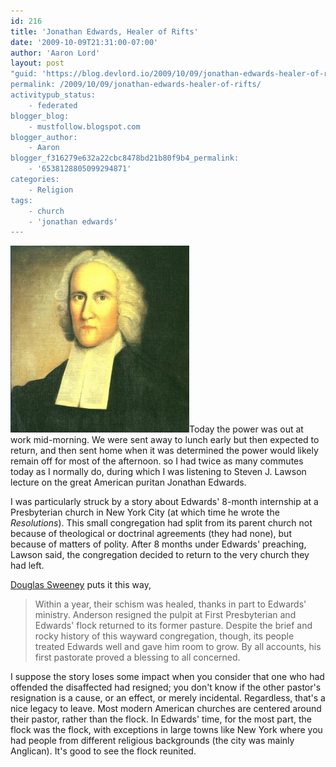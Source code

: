 ```yaml
---
id: 216
title: 'Jonathan Edwards, Healer of Rifts'
date: '2009-10-09T21:31:00-07:00'
author: 'Aaron Lord'
layout: post
"guid: 'https://blog.devlord.io/2009/10/09/jonathan-edwards-healer-of-rifts/'
permalink: /2009/10/09/jonathan-edwards-healer-of-rifts/
activitypub_status:
    - federated
blogger_blog:
    - mustfollow.blogspot.com
blogger_author:
    - Aaron
blogger_f316279e632a22cbc8478bd21b80f9b4_permalink:
    - '6538128805099294871'
categories:
    - Religion
tags:
    - church
    - 'jonathan edwards'
---
```


<p style="text-align:left;"><a href="/assets/img/2011/10/jonathan_edwards.jpg"><img class="aligncenter" style="border-style:initial;border-color:initial;border-image:initial;border-width:0;" src="/assets/img/2011/10/jonathan_edwards.jpg?w=286" alt="" width="286" height="299" border="0" /></a>Today the power was out at work mid-morning. We were sent away to lunch early but then expected to return, and then sent home when it was determined the power would likely remain off for most of the afternoon. so I had twice as many commutes today as I normally do, during which I was listening to Steven J. Lawson lecture on the great American puritan Jonathan Edwards.</p>
I was particularly struck by a story about Edwards' 8-month internship at a Presbyterian church in New York City (at which time he wrote the <span style="font-style:italic;">Resolutions</span>). This small congregation had split from its parent church not because of theological or doctrinal agreements (they had none), but because of matters of polity. After 8 months under Edwards' preaching, Lawson said, the congregation decided to return to the very church they had left.

<a href="http://books.google.com/books?id=uvhaQ3Ju9dYC&amp;pg=PT250&amp;dq=%22new+york%22+presbyterian+split+1722&amp;lr=#v=onepage&amp;q=%22new%20york%22%20presbyterian%20split%201722&amp;f=false">Douglas Sweeney</a> puts it this way,
<blockquote>Within a year, their schism was healed, thanks in part to Edwards' ministry. Anderson resigned the pulpit at First Presbyterian and Edwards' flock returned to its former pasture. Despite the brief and rocky history of this wayward congregation, though, its people treated Edwards well and gave him room to grow. By all accounts, his first pastorate proved a blessing to all concerned.</blockquote>
I suppose the story loses some impact when you consider that one who had offended the disaffected had resigned; you don't know if the other pastor's resignation is a cause, or an effect, or merely incidental. Regardless, that's a nice legacy to leave. Most modern American churches are centered around their pastor, rather than the flock. In Edwards' time, for the most part, the flock was the flock, with exceptions in large towns like New York where you had people from different religious backgrounds (the city was mainly Anglican). It's good to see the flock reunited.